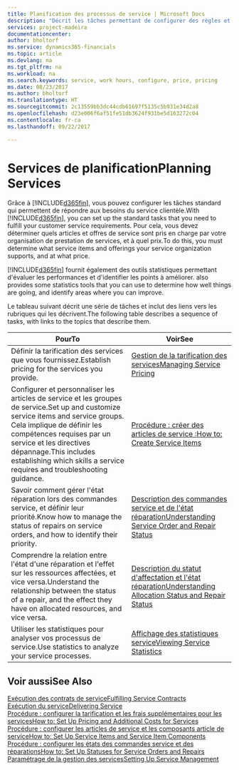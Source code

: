 ```yaml
---
title: Planification des processus de service | Microsoft Docs
description: "Décrit les tâches permettant de configurer des règles et des valeurs pour définir vos stratégies de services et vos processus de vente."
services: project-madeira
documentationcenter: 
author: bholtorf
ms.service: dynamics365-financials
ms.topic: article
ms.devlang: na
ms.tgt_pltfrm: na
ms.workload: na
ms.search.keywords: service, work hours, configure, price, pricing
ms.date: 08/23/2017
ms.author: bholtorf
ms.translationtype: HT
ms.sourcegitcommit: 2c13559bb3dc44cdb61697f5135c5b931e34d2a8
ms.openlocfilehash: d23e006f6af51fe51db3624f931be5d163272c04
ms.contentlocale: fr-ca
ms.lasthandoff: 09/22/2017

---
```

# <a name="planning-services"></a><span data-ttu-id="96eb5-103">Services de planification</span><span class="sxs-lookup"><span data-stu-id="96eb5-103">Planning Services</span></span>
<span data-ttu-id="96eb5-104">Grâce à [!INCLUDE[d365fin](includes/d365fin_md.md)], vous pouvez configurer les tâches standard qui permettent de répondre aux besoins du service clientèle.</span><span class="sxs-lookup"><span data-stu-id="96eb5-104">With [!INCLUDE[d365fin](includes/d365fin_md.md)], you can set up the standard tasks that you need to fulfill your customer service requirements.</span></span> <span data-ttu-id="96eb5-105">Pour cela, vous devez déterminer quels articles et offres de service sont pris en charge par votre organisation de prestation de services, et à quel prix.</span><span class="sxs-lookup"><span data-stu-id="96eb5-105">To do this, you must determine what service items and offerings your service organization supports, and at what price.</span></span>   

[!INCLUDE[d365fin](includes/d365fin_md.md)]<span data-ttu-id="96eb5-106"> fournit également des outils statistiques permettant d'évaluer les performances et d'identifier les points à améliorer.</span><span class="sxs-lookup"><span data-stu-id="96eb5-106"> also provides some statistics tools that you can use to determine how well things are going, and identify areas where you can improve.</span></span>
  
<span data-ttu-id="96eb5-107">Le tableau suivant décrit une série de tâches et inclut des liens vers les rubriques qui les décrivent.</span><span class="sxs-lookup"><span data-stu-id="96eb5-107">The following table describes a sequence of tasks, with links to the topics that describe them.</span></span>   
  
|<span data-ttu-id="96eb5-108">**Pour**</span><span class="sxs-lookup"><span data-stu-id="96eb5-108">**To**</span></span>|<span data-ttu-id="96eb5-109">**Voir**</span><span class="sxs-lookup"><span data-stu-id="96eb5-109">**See**</span></span>|  
|------------|-------------|  
|<span data-ttu-id="96eb5-110">Définir la tarification des services que vous fournissez.</span><span class="sxs-lookup"><span data-stu-id="96eb5-110">Establish pricing for the services you provide.</span></span>|[<span data-ttu-id="96eb5-111">Gestion de la tarification des services</span><span class="sxs-lookup"><span data-stu-id="96eb5-111">Managing Service Pricing</span></span>](service-service-price-management.md)|
|<span data-ttu-id="96eb5-112">Configurer et personnaliser les articles de service et les groupes de service.</span><span class="sxs-lookup"><span data-stu-id="96eb5-112">Set up and customize service items and service groups.</span></span> <span data-ttu-id="96eb5-113">Cela implique de définir les compétences requises par un service et les directives dépannage.</span><span class="sxs-lookup"><span data-stu-id="96eb5-113">This includes establishing which skills a service requires and troubleshooting guidance.</span></span>| [<span data-ttu-id="96eb5-114">Procédure : créer des articles de service :</span><span class="sxs-lookup"><span data-stu-id="96eb5-114">How to: Create Service Items</span></span>](service-how-to-create-service-items.md)|  
|<span data-ttu-id="96eb5-115">Savoir comment gérer l'état réparation lors des commandes service, et définir leur priorité.</span><span class="sxs-lookup"><span data-stu-id="96eb5-115">Know how to manage the status of repairs on service orders, and how to identify their priority.</span></span>|[<span data-ttu-id="96eb5-116">Description des commandes service et de l'état réparation</span><span class="sxs-lookup"><span data-stu-id="96eb5-116">Understanding Service Order and Repair Status</span></span>](service-service-order-status-and-repair-status.md)|  
|<span data-ttu-id="96eb5-117">Comprendre la relation entre l'état d'une réparation et l'effet sur les ressources affectées, et vice versa.</span><span class="sxs-lookup"><span data-stu-id="96eb5-117">Understand the relationship between the status of a repair, and the effect they have on allocated resources, and vice versa.</span></span>|[<span data-ttu-id="96eb5-118">Description du statut d'affectation et l'état réparation</span><span class="sxs-lookup"><span data-stu-id="96eb5-118">Understanding Allocation Status and Repair Status</span></span>](service-allocation-status-and-repair-status.md)|  
|<span data-ttu-id="96eb5-119">Utiliser les statistiques pour analyser vos processus de service.</span><span class="sxs-lookup"><span data-stu-id="96eb5-119">Use statistics to analyze your service processes.</span></span> | [<span data-ttu-id="96eb5-120">Affichage des statistiques service</span><span class="sxs-lookup"><span data-stu-id="96eb5-120">Viewing Service Statistics</span></span>](service-service-statistics.md) |

## <a name="see-also"></a><span data-ttu-id="96eb5-121">Voir aussi</span><span class="sxs-lookup"><span data-stu-id="96eb5-121">See Also</span></span>
[<span data-ttu-id="96eb5-122">Exécution des contrats de service</span><span class="sxs-lookup"><span data-stu-id="96eb5-122">Fulfilling Service Contracts</span></span>](service-fulfill-service-contracts.md)  
[<span data-ttu-id="96eb5-123">Exécution du service</span><span class="sxs-lookup"><span data-stu-id="96eb5-123">Delivering Service</span></span>](service-deliver-service.md)  
[<span data-ttu-id="96eb5-124">Procédure : configurer la tarification et les frais supplémentaires pour les services</span><span class="sxs-lookup"><span data-stu-id="96eb5-124">How to: Set Up Pricing and Additional Costs for Services</span></span>](service-how-setup-service-costs-pricing.md)  
[<span data-ttu-id="96eb5-125">Procédure : configurer les articles de service et les composants article de service</span><span class="sxs-lookup"><span data-stu-id="96eb5-125">How to: Set Up Service Items and Service Item Components</span></span>](service-how-setup-service-items.md)  
[<span data-ttu-id="96eb5-126">Procédure : configurer les états des commandes service et des réparations</span><span class="sxs-lookup"><span data-stu-id="96eb5-126">How to: Set Up Statuses for Service Orders and Repairs</span></span>](service-order-repair-status.md)  
[<span data-ttu-id="96eb5-127">Paramétrage de la gestion des services</span><span class="sxs-lookup"><span data-stu-id="96eb5-127">Setting Up Service Management</span></span>](service-setup-service.md)  

